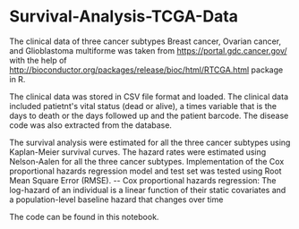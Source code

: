 # Survival-Analysis-TCGA-Data

The clinical data of three cancer subtypes Breast cancer, Ovarian cancer, and Glioblastoma multiforme was taken from https://portal.gdc.cancer.gov/ with the help of http://bioconductor.org/packages/release/bioc/html/RTCGA.html package in R.

The clinical data was stored in CSV file format and loaded. The clinical data included patietnt's vital status (dead or alive), a times variable that is the days to death or the days followed up and the patient barcode. The disease code was also extracted from the database.

The survival analysis were estimated for all the three cancer subtypes using Kaplan-Meier survival curves. The hazard rates were estimated using Nelson-Aalen for all the three cancer subtypes. Implementation of the Cox proportional hazards regression model and test set was tested using Root Mean Square Error (RMSE).
--  Cox proportional hazards regression: The log-hazard of an individual is a linear function of their static covariates and a population-level baseline hazard that changes over time

The code can be found in this notebook.
